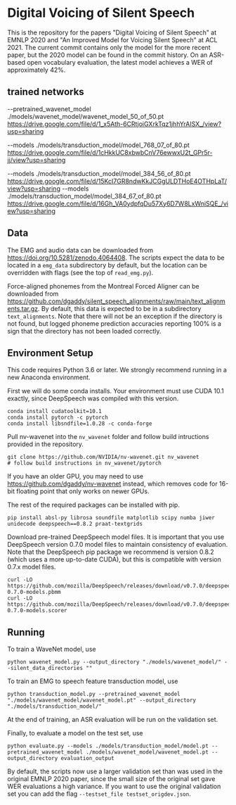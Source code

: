 # Digital Voicing of Silent Speech

This is the repository for the papers "Digital Voicing of Silent Speech" at EMNLP 2020 and "An Improved Model for Voicing Silent Speech" at ACL 2021.
The current commit contains only the model for the more recent paper, but the 2020 model can be found in the commit history.
On an ASR-based open vocabulary evaluation, the latest model achieves a WER of approximately 42%.

## trained networks

--pretrained_wavenet_model ./models/wavenet_model/wavenet_model_50_of_50.pt https://drive.google.com/file/d/1_x5Ath-6CRtjoiGXrkTqz1jhhYrAISX_/view?usp=sharing

--models ./models/transduction_model/model_768_07_of_80.pt https://drive.google.com/file/d/1cHkkUC8xbwbCnV76ewwxU2t_GPr5r-jj/view?usp=sharing

--models ./models/transduction_model/model_384_56_of_80.pt https://drive.google.com/file/d/15KcI7GR8ndwKkJCGgULDTHoE4OTHpLaT/view?usp=sharing
--models ./models/transduction_model/model_384_67_of_80.pt https://drive.google.com/file/d/16Gh_VA0ydpfqDu57Xy6D7W8LxWniSQE_/view?usp=sharing

## Data

The EMG and audio data can be downloaded from <https://doi.org/10.5281/zenodo.4064408>.  The scripts expect the data to be located in a `emg_data` subdirectory by default, but the location can be overridden with flags (see the top of `read_emg.py`).

Force-aligned phonemes from the Montreal Forced Aligner can be downloaded from <https://github.com/dgaddy/silent_speech_alignments/raw/main/text_alignments.tar.gz>.
By default, this data is expected to be in a subdirectory `text_alignments`.
Note that there will not be an exception if the directory is not found, but logged phoneme prediction accuracies reporting 100% is a sign that the directory has not been loaded correctly.

## Environment Setup

This code requires Python 3.6 or later.
We strongly recommend running in a new Anaconda environment.

First we will do some conda installs.  Your environment must use CUDA 10.1 exactly, since DeepSpeech was compiled with this version.
```
conda install cudatoolkit=10.1
conda install pytorch -c pytorch
conda install libsndfile=1.0.28 -c conda-forge
```

Pull nv-wavenet into the `nv_wavenet` folder and follow build intructions provided in the repository.
```
git clone https://github.com/NVIDIA/nv-wavenet.git nv_wavenet
# follow build instructions in nv_wavenet/pytorch
```
If you have an older GPU, you may need to use <https://github.com/dgaddy/nv-wavenet> instead, which removes code for 16-bit floating point that only works on newer GPUs.

The rest of the required packages can be installed with pip.
```
pip install absl-py librosa soundfile matplotlib scipy numba jiwer unidecode deepspeech==0.8.2 praat-textgrids
```

Download pre-trained DeepSpeech model files.  It is important that you use DeepSpeech version 0.7.0 model files to maintain consistency of evaluation.  Note that the DeepSpeech pip package we recommend is version 0.8.2 (which uses a more up-to-date CUDA), but this is compatible with version 0.7.x model files.
```
curl -LO https://github.com/mozilla/DeepSpeech/releases/download/v0.7.0/deepspeech-0.7.0-models.pbmm
curl -LO https://github.com/mozilla/DeepSpeech/releases/download/v0.7.0/deepspeech-0.7.0-models.scorer
```

## Running

To train a WaveNet model, use
```
python wavenet_model.py --output_directory "./models/wavenet_model/" --silent_data_directories ""
```

To train an EMG to speech feature transduction model, use
```
python transduction_model.py --pretrained_wavenet_model "./models/wavenet_model/wavenet_model.pt" --output_directory "./models/transduction_model/"
```
At the end of training, an ASR evaluation will be run on the validation set.

Finally, to evaluate a model on the test set, use
```
python evaluate.py --models ./models/transduction_model/model.pt --pretrained_wavenet_model ./models/wavenet_model/wavenet_model.pt --output_directory evaluation_output
```

By default, the scripts now use a larger validation set than was used in the original EMNLP 2020 paper, since the small size of the original set gave WER evaluations a high variance.  If you want to use the original validation set you can add the flag `--testset_file testset_origdev.json`.
